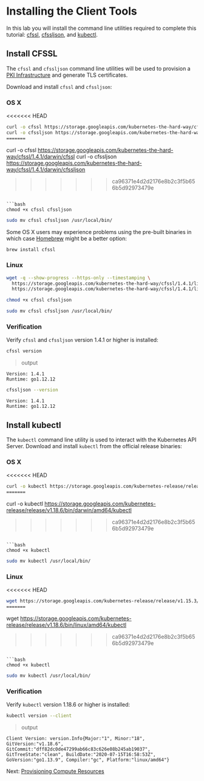 # Installing the Client Tools

In this lab you will install the command line utilities required to complete this tutorial: [cfssl](https://github.com/cloudflare/cfssl), [cfssljson](https://github.com/cloudflare/cfssl), and [kubectl](https://kubernetes.io/docs/tasks/tools/install-kubectl).


## Install CFSSL

The `cfssl` and `cfssljson` command line utilities will be used to provision a [PKI Infrastructure](https://en.wikipedia.org/wiki/Public_key_infrastructure) and generate TLS certificates.

Download and install `cfssl` and `cfssljson`:

### OS X

<<<<<<< HEAD
```bash
curl -o cfssl https://storage.googleapis.com/kubernetes-the-hard-way/cfssl/darwin/cfssl
curl -o cfssljson https://storage.googleapis.com/kubernetes-the-hard-way/cfssl/darwin/cfssljson
=======
```
curl -o cfssl https://storage.googleapis.com/kubernetes-the-hard-way/cfssl/1.4.1/darwin/cfssl
curl -o cfssljson https://storage.googleapis.com/kubernetes-the-hard-way/cfssl/1.4.1/darwin/cfssljson
>>>>>>> ca96371e4d2d2176e8b2c3f5b656b5d92973479e
```

```bash
chmod +x cfssl cfssljson
```

```bash
sudo mv cfssl cfssljson /usr/local/bin/
```

Some OS X users may experience problems using the pre-built binaries in which case [Homebrew](https://brew.sh) might be a better option:

```bash
brew install cfssl
```

### Linux

```bash
wget -q --show-progress --https-only --timestamping \
  https://storage.googleapis.com/kubernetes-the-hard-way/cfssl/1.4.1/linux/cfssl \
  https://storage.googleapis.com/kubernetes-the-hard-way/cfssl/1.4.1/linux/cfssljson
```

```bash
chmod +x cfssl cfssljson
```

```bash
sudo mv cfssl cfssljson /usr/local/bin/
```

### Verification

Verify `cfssl` and `cfssljson` version 1.4.1 or higher is installed:

```bash
cfssl version
```

> output

```
Version: 1.4.1
Runtime: go1.12.12
```

```bash
cfssljson --version
```
```
Version: 1.4.1
Runtime: go1.12.12
```

## Install kubectl

The `kubectl` command line utility is used to interact with the Kubernetes API Server. Download and install `kubectl` from the official release binaries:

### OS X

<<<<<<< HEAD
```bash
curl -o kubectl https://storage.googleapis.com/kubernetes-release/release/v1.15.3/bin/darwin/amd64/kubectl
=======
```
curl -o kubectl https://storage.googleapis.com/kubernetes-release/release/v1.18.6/bin/darwin/amd64/kubectl
>>>>>>> ca96371e4d2d2176e8b2c3f5b656b5d92973479e
```

```bash
chmod +x kubectl
```

```bash
sudo mv kubectl /usr/local/bin/
```

### Linux

<<<<<<< HEAD
```bash
wget https://storage.googleapis.com/kubernetes-release/release/v1.15.3/bin/linux/amd64/kubectl
=======
```
wget https://storage.googleapis.com/kubernetes-release/release/v1.18.6/bin/linux/amd64/kubectl
>>>>>>> ca96371e4d2d2176e8b2c3f5b656b5d92973479e
```

```bash
chmod +x kubectl
```

```bash
sudo mv kubectl /usr/local/bin/
```

### Verification

Verify `kubectl` version 1.18.6 or higher is installed:

```bash
kubectl version --client
```

> output

```
Client Version: version.Info{Major:"1", Minor:"18", GitVersion:"v1.18.6", GitCommit:"dff82dc0de47299ab66c83c626e08b245ab19037", GitTreeState:"clean", BuildDate:"2020-07-15T16:58:53Z", GoVersion:"go1.13.9", Compiler:"gc", Platform:"linux/amd64"}
```

Next: [Provisioning Compute Resources](03-compute-resources.md)

